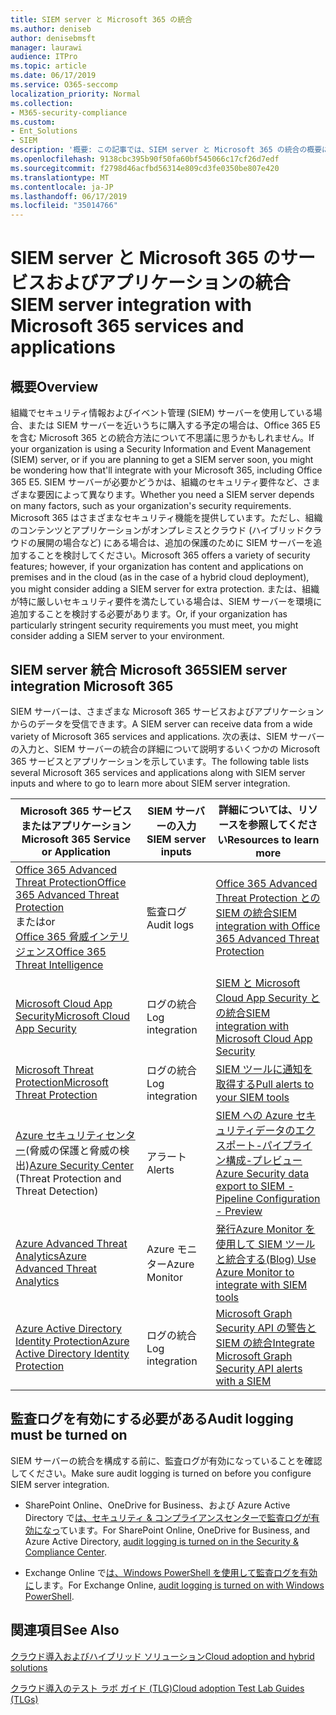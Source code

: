 ```yaml
---
title: SIEM server と Microsoft 365 の統合
ms.author: deniseb
author: denisebmsft
manager: laurawi
audience: ITPro
ms.topic: article
ms.date: 06/17/2019
ms.service: O365-seccomp
localization_priority: Normal
ms.collection:
- M365-security-compliance
ms.custom:
- Ent_Solutions
- SIEM
description: '概要: この記事では、SIEM server と Microsoft 365 の統合の概要について説明します。'
ms.openlocfilehash: 9138cbc395b90f50fa60bf545066c17cf26d7edf
ms.sourcegitcommit: f2798d46acfbd56314e809cd3fe0350be807e420
ms.translationtype: MT
ms.contentlocale: ja-JP
ms.lasthandoff: 06/17/2019
ms.locfileid: "35014766"
---
```

# <a name="siem-server-integration-with-microsoft-365-services-and-applications"></a><span data-ttu-id="48f3f-103">SIEM server と Microsoft 365 のサービスおよびアプリケーションの統合</span><span class="sxs-lookup"><span data-stu-id="48f3f-103">SIEM server integration with Microsoft 365 services and applications</span></span>

## <a name="overview"></a><span data-ttu-id="48f3f-104">概要</span><span class="sxs-lookup"><span data-stu-id="48f3f-104">Overview</span></span>

<span data-ttu-id="48f3f-105">組織でセキュリティ情報およびイベント管理 (SIEM) サーバーを使用している場合、または SIEM サーバーを近いうちに購入する予定の場合は、Office 365 E5 を含む Microsoft 365 との統合方法について不思議に思うかもしれません。</span><span class="sxs-lookup"><span data-stu-id="48f3f-105">If your organization is using a Security Information and Event Management (SIEM) server, or if you are planning to get a SIEM server soon, you might be wondering how that'll integrate with your Microsoft 365, including Office 365 E5.</span></span> <span data-ttu-id="48f3f-106">SIEM サーバーが必要かどうかは、組織のセキュリティ要件など、さまざまな要因によって異なります。</span><span class="sxs-lookup"><span data-stu-id="48f3f-106">Whether you need a SIEM server depends on many factors, such as your organization's security requirements.</span></span> <span data-ttu-id="48f3f-107">Microsoft 365 はさまざまなセキュリティ機能を提供しています。ただし、組織のコンテンツとアプリケーションがオンプレミスとクラウド (ハイブリッドクラウドの展開の場合など) にある場合は、追加の保護のために SIEM サーバーを追加することを検討してください。</span><span class="sxs-lookup"><span data-stu-id="48f3f-107">Microsoft 365 offers a variety of security features; however, if your organization has content and applications on premises and in the cloud (as in the case of a hybrid cloud deployment), you might consider adding a SIEM server for extra protection.</span></span> <span data-ttu-id="48f3f-108">または、組織が特に厳しいセキュリティ要件を満たしている場合は、SIEM サーバーを環境に追加することを検討する必要があります。</span><span class="sxs-lookup"><span data-stu-id="48f3f-108">Or, if your organization has particularly stringent security requirements you must meet, you might consider adding a SIEM server to your environment.</span></span>

## <a name="siem-server-integration-microsoft-365"></a><span data-ttu-id="48f3f-109">SIEM server 統合 Microsoft 365</span><span class="sxs-lookup"><span data-stu-id="48f3f-109">SIEM server integration Microsoft 365</span></span>

<span data-ttu-id="48f3f-110">SIEM サーバーは、さまざまな Microsoft 365 サービスおよびアプリケーションからのデータを受信できます。</span><span class="sxs-lookup"><span data-stu-id="48f3f-110">A SIEM server can receive data from a wide variety of Microsoft 365 services and applications.</span></span> <span data-ttu-id="48f3f-111">次の表は、SIEM サーバーの入力と、SIEM サーバーの統合の詳細について説明するいくつかの Microsoft 365 サービスとアプリケーションを示しています。</span><span class="sxs-lookup"><span data-stu-id="48f3f-111">The following table lists several Microsoft 365 services and applications along with SIEM server inputs and where to go to learn more about SIEM server integration.</span></span> 

| <span data-ttu-id="48f3f-112">Microsoft 365 サービスまたはアプリケーション</span><span class="sxs-lookup"><span data-stu-id="48f3f-112">Microsoft 365 Service or Application</span></span> | <span data-ttu-id="48f3f-113">SIEM サーバーの入力</span><span class="sxs-lookup"><span data-stu-id="48f3f-113">SIEM server inputs</span></span> | <span data-ttu-id="48f3f-114">詳細については、リソースを参照してください</span><span class="sxs-lookup"><span data-stu-id="48f3f-114">Resources to learn more</span></span> |
| --- | --- | --- |
| [<span data-ttu-id="48f3f-115">Office 365 Advanced Threat Protection</span><span class="sxs-lookup"><span data-stu-id="48f3f-115">Office 365 Advanced Threat Protection</span></span>](office-365-atp.md) <br/><span data-ttu-id="48f3f-116">または</span><span class="sxs-lookup"><span data-stu-id="48f3f-116">or</span></span><br/>[<span data-ttu-id="48f3f-117">Office 365 脅威インテリジェンス</span><span class="sxs-lookup"><span data-stu-id="48f3f-117">Office 365 Threat Intelligence</span></span>](office-365-ti.md) | <span data-ttu-id="48f3f-118">監査ログ</span><span class="sxs-lookup"><span data-stu-id="48f3f-118">Audit logs</span></span> | [<span data-ttu-id="48f3f-119">Office 365 Advanced Threat Protection との SIEM の統合</span><span class="sxs-lookup"><span data-stu-id="48f3f-119">SIEM integration with Office 365 Advanced Threat Protection</span></span>](siem-integration-with-office-365-ti.md) |
| [<span data-ttu-id="48f3f-120">Microsoft Cloud App Security</span><span class="sxs-lookup"><span data-stu-id="48f3f-120">Microsoft Cloud App Security</span></span>](https://docs.microsoft.com/cloud-app-security/what-is-cloud-app-security) | <span data-ttu-id="48f3f-121">ログの統合</span><span class="sxs-lookup"><span data-stu-id="48f3f-121">Log integration</span></span> | [<span data-ttu-id="48f3f-122">SIEM と Microsoft Cloud App Security との統合</span><span class="sxs-lookup"><span data-stu-id="48f3f-122">SIEM integration with Microsoft Cloud App Security</span></span>](https://docs.microsoft.com/cloud-app-security/siem) |
| [<span data-ttu-id="48f3f-123">Microsoft Threat Protection</span><span class="sxs-lookup"><span data-stu-id="48f3f-123">Microsoft Threat Protection</span></span>](https://docs.microsoft.com/windows/security/threat-protection/) | <span data-ttu-id="48f3f-124">ログの統合</span><span class="sxs-lookup"><span data-stu-id="48f3f-124">Log integration</span></span> | [<span data-ttu-id="48f3f-125">SIEM ツールに通知を取得する</span><span class="sxs-lookup"><span data-stu-id="48f3f-125">Pull alerts to your SIEM tools</span></span>](https://docs.microsoft.com/windows/security/threat-protection/microsoft-defender-atp/configure-siem) |
| <span data-ttu-id="48f3f-126">[Azure セキュリティセンター](https://docs.microsoft.com/azure/security-center/security-center-intro)(脅威の保護と脅威の検出)</span><span class="sxs-lookup"><span data-stu-id="48f3f-126">[Azure Security Center](https://docs.microsoft.com/azure/security-center/security-center-intro) (Threat Protection and Threat Detection)</span></span> | <span data-ttu-id="48f3f-127">アラート</span><span class="sxs-lookup"><span data-stu-id="48f3f-127">Alerts</span></span> | [<span data-ttu-id="48f3f-128">SIEM への Azure セキュリティデータのエクスポート-パイプライン構成-プレビュー</span><span class="sxs-lookup"><span data-stu-id="48f3f-128">Azure Security data export to SIEM - Pipeline Configuration - Preview</span></span>](https://docs.microsoft.com/azure/security-center/security-center-export-data-to-siem) |
|[<span data-ttu-id="48f3f-129">Azure Advanced Threat Analytics</span><span class="sxs-lookup"><span data-stu-id="48f3f-129">Azure Advanced Threat Analytics</span></span>](https://docs.microsoft.com/azure/security/azure-threat-detection) | <span data-ttu-id="48f3f-130">Azure モニター</span><span class="sxs-lookup"><span data-stu-id="48f3f-130">Azure Monitor</span></span> | [<span data-ttu-id="48f3f-131">発行Azure Monitor を使用して SIEM ツールと統合する</span><span class="sxs-lookup"><span data-stu-id="48f3f-131">(Blog) Use Azure Monitor to integrate with SIEM tools</span></span>](https://azure.microsoft.com/blog/use-azure-monitor-to-integrate-with-siem-tools) |
|[<span data-ttu-id="48f3f-132">Azure Active Directory Identity Protection</span><span class="sxs-lookup"><span data-stu-id="48f3f-132">Azure Active Directory Identity Protection</span></span>](https://docs.microsoft.com/azure/active-directory/identity-protection/overview) |<span data-ttu-id="48f3f-133">ログの統合</span><span class="sxs-lookup"><span data-stu-id="48f3f-133">Log integration</span></span> |[<span data-ttu-id="48f3f-134">Microsoft Graph Security API の警告と SIEM の統合</span><span class="sxs-lookup"><span data-stu-id="48f3f-134">Integrate Microsoft Graph Security API alerts with a SIEM</span></span>](https://docs.microsoft.com/graph/security-siemintegration) |


## <a name="audit-logging-must-be-turned-on"></a><span data-ttu-id="48f3f-135">監査ログを有効にする必要がある</span><span class="sxs-lookup"><span data-stu-id="48f3f-135">Audit logging must be turned on</span></span>

<span data-ttu-id="48f3f-136">SIEM サーバーの統合を構成する前に、監査ログが有効になっていることを確認してください。</span><span class="sxs-lookup"><span data-stu-id="48f3f-136">Make sure audit logging is turned on before you configure SIEM server integration.</span></span> 

- <span data-ttu-id="48f3f-137">SharePoint Online、OneDrive for Business、および Azure Active Directory で[は、セキュリティ & コンプライアンスセンターで監査ログが有効になっ](https://docs.microsoft.com/office365/securitycompliance/turn-audit-log-search-on-or-off)ています。</span><span class="sxs-lookup"><span data-stu-id="48f3f-137">For SharePoint Online, OneDrive for Business, and Azure Active Directory, [audit logging is turned on in the Security & Compliance Center](https://docs.microsoft.com/office365/securitycompliance/turn-audit-log-search-on-or-off).</span></span>

- <span data-ttu-id="48f3f-138">Exchange Online で[は、Windows PowerShell を使用して監査ログを有効に](https://docs.microsoft.com/office365/securitycompliance/enable-mailbox-auditing)します。</span><span class="sxs-lookup"><span data-stu-id="48f3f-138">For Exchange Online, [audit logging is turned on with Windows PowerShell](https://docs.microsoft.com/office365/securitycompliance/enable-mailbox-auditing).</span></span>
 
## <a name="see-also"></a><span data-ttu-id="48f3f-139">関連項目</span><span class="sxs-lookup"><span data-stu-id="48f3f-139">See Also</span></span>

[<span data-ttu-id="48f3f-140">クラウド導入およびハイブリッド ソリューション</span><span class="sxs-lookup"><span data-stu-id="48f3f-140">Cloud adoption and hybrid solutions</span></span>](https://docs.microsoft.com/office365/enterprise/cloud-adoption-and-hybrid-solutions)
  
[<span data-ttu-id="48f3f-141">クラウド導入のテスト ラボ ガイド (TLG)</span><span class="sxs-lookup"><span data-stu-id="48f3f-141">Cloud adoption Test Lab Guides (TLGs)</span></span>](https://docs.microsoft.com/office365/enterprise/cloud-adoption-test-lab-guides-tlgs)



